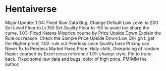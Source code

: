# Hentaiverse
Major Update:
1.04:
Fixed Raw Data Bug;
Change Default Low Level to 200
Set Level Floor to Lv.150
Set Quality Floor to -50
to avoid too sharp the curve. 
1.03:
Fixed Katana Misprice course by Price Upside Down
Explain the Rule out reason.
Check the Sample Price Upside Down(Low Q/High L get the Higher price)
1.02:
rule out Peerless since Quality base Pricing can Never fix to Peerless Market
Fixed Price:
Holy cloth,
Overpricing of random Rapier coursed by Excel cross reference
1.01:
change style;
PId to trace back.
Fixed some raw data and bugs.
color of high price.
PM/MM the author.
